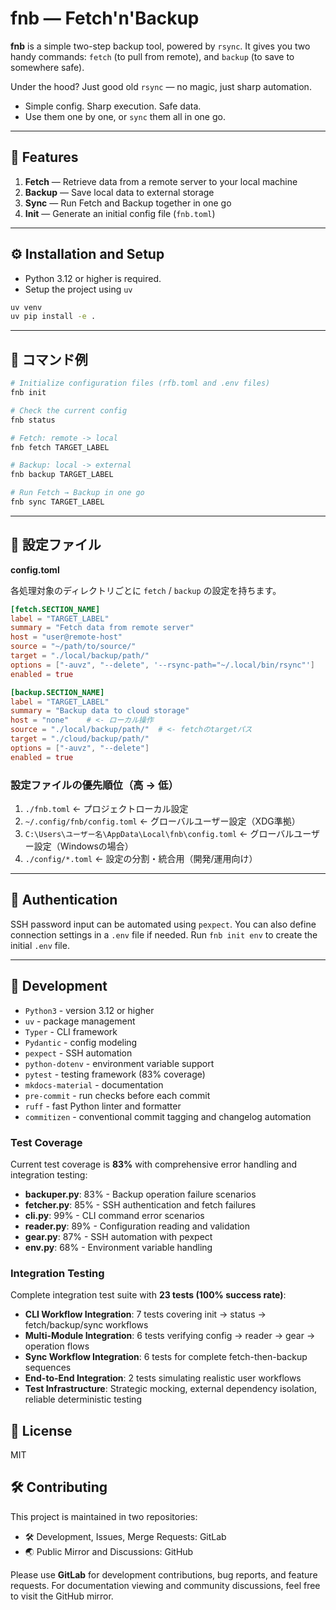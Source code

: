 # fnb — Fetch'n'Backup

**fnb** is a simple two-step backup tool, powered by `rsync`.
It gives you two handy commands:
`fetch` (to pull from remote), and
`backup` (to save to somewhere safe).

Under the hood? Just good old `rsync` — no magic, just sharp automation.

- Simple config. Sharp execution. Safe data.
- Use them one by one, or `sync` them all in one go.

---

## 🚀 Features

1. **Fetch** — Retrieve data from a remote server to your local machine
2. **Backup** — Save local data to external storage
3. **Sync** — Run Fetch and Backup together in one go
4. **Init** — Generate an initial config file (`fnb.toml`)

---

## ⚙️ Installation and Setup

- Python 3.12 or higher is required.
- Setup the project using `uv`

```bash
uv venv
uv pip install -e .
```

---

## 🧰 コマンド例

```bash
# Initialize configuration files (rfb.toml and .env files)
fnb init

# Check the current config
fnb status

# Fetch: remote -> local
fnb fetch TARGET_LABEL

# Backup: local -> external
fnb backup TARGET_LABEL

# Run Fetch → Backup in one go
fnb sync TARGET_LABEL
```

---

## 🔧 設定ファイル

**config.toml**

各処理対象のディレクトリごとに
`fetch` / `backup`
の設定を持ちます。

```toml
[fetch.SECTION_NAME]
label = "TARGET_LABEL"
summary = "Fetch data from remote server"
host = "user@remote-host"
source = "~/path/to/source/"
target = "./local/backup/path/"
options = ["-auvz", "--delete", '--rsync-path="~/.local/bin/rsync"']
enabled = true

[backup.SECTION_NAME]
label = "TARGET_LABEL"
summary = "Backup data to cloud storage"
host = "none"    # <- ローカル操作
source = "./local/backup/path/"  # <- fetchのtargetパス
target = "./cloud/backup/path/"
options = ["-auvz", "--delete"]
enabled = true
```

### 設定ファイルの優先順位（高 → 低）

1. `./fnb.toml`                   ← プロジェクトローカル設定
2. `~/.config/fnb/config.toml`    ← グローバルユーザー設定（XDG準拠）
3. `C:\Users\ユーザー名\AppData\Local\fnb\config.toml`    ← グローバルユーザー設定（Windowsの場合）
4. `./config/*.toml`              ← 設定の分割・統合用（開発/運用向け）

---

## 🔐 Authentication

SSH password input can be automated using `pexpect`.
You can also define connection settings in a `.env` file if needed.
Run `fnb init env` to create the initial `.env` file.

---

## 🧪 Development

- `Python3` - version 3.12 or higher
- `uv` - package management
- `Typer` - CLI framework
- `Pydantic` - config modeling
- `pexpect` - SSH automation
- `python-dotenv` - environment variable support
- `pytest` - testing framework (83% coverage)
- `mkdocs-material` - documentation
- `pre-commit` - run checks before each commit
- `ruff` - fast Python linter and formatter
- `commitizen` - conventional commit tagging and changelog automation

### Test Coverage

Current test coverage is **83%** with comprehensive error handling and integration testing:

- **backuper.py**: 83% - Backup operation failure scenarios
- **fetcher.py**: 85% - SSH authentication and fetch failures
- **cli.py**: 99% - CLI command error scenarios
- **reader.py**: 89% - Configuration reading and validation
- **gear.py**: 87% - SSH automation with pexpect
- **env.py**: 68% - Environment variable handling

### Integration Testing

Complete integration test suite with **23 tests (100% success rate)**:

- **CLI Workflow Integration**: 7 tests covering init → status → fetch/backup/sync workflows
- **Multi-Module Integration**: 6 tests verifying config → reader → gear → operation flows
- **Sync Workflow Integration**: 6 tests for complete fetch-then-backup sequences
- **End-to-End Integration**: 2 tests simulating realistic user workflows
- **Test Infrastructure**: Strategic mocking, external dependency isolation, reliable deterministic testing

## 🪪 License

MIT

## 🛠️ Contributing

This project is maintained in two repositories:

- 🛠️ Development, Issues, Merge Requests: GitLab
- 🌏 Public Mirror and Discussions: GitHub

Please use **GitLab** for development contributions, bug reports, and feature requests.
For documentation viewing and community discussions, feel free to visit the GitHub mirror.
